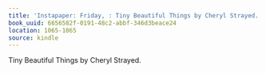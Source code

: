 ```yaml
---
title: 'Instapaper: Friday, : Tiny Beautiful Things by Cheryl Strayed.'
book_uuid: 6656582f-0191-48c2-abbf-346d3beace24
location: 1065-1065
source: kindle
---
```


Tiny Beautiful Things by Cheryl Strayed.